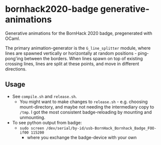 # bornhack2020-badge generative-animations
Generative animations for the BornHack 2020 badge, pregenerated with OCaml. 

The primary animation-generator is the `G_line_splitter` module, where lines are spawned vertically or horizontally at random positions - ping-pong'ing between the borders. When lines spawn on top of existing crossing lines, lines are split at these points, and move in different directions. 

## Usage
* See `compile.sh` and `release.sh`. 
  * You might want to make changes to `release.sh` - e.g. choosing mount-directory, and maybe not needing the intermediary copy to `/tmp`. I got the most consistent badge-reloading by mounting and unmounting.
* To see python output from badge:
  * `sudo screen /dev/serial/by-id/usb-BornHack_Bornhack_Badge_FOO-if00 115200`
    * where you exchange the badge-device with your own 
